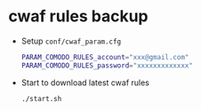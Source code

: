 # cwaf rules backup

* Setup `conf/cwaf_param.cfg`

  ```bash
  PARAM_COMODO_RULES_account="xxx@gmail.com"
  PARAM_COMODO_RULES_password="xxxxxxxxxxxxx"
  ```

* Start to download latest cwaf rules

  ```bash
  ./start.sh
  ```
